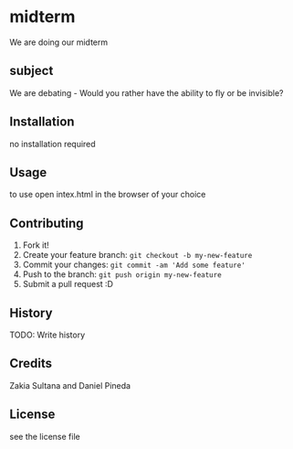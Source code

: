 # midterm 

We are doing our midterm

## subject
We are debating - Would you rather have the ability to fly or be invisible?

## Installation

no installation required

## Usage

to use open intex.html in the browser of your choice

## Contributing

1. Fork it!
2. Create your feature branch: `git checkout -b my-new-feature`
3. Commit your changes: `git commit -am 'Add some feature'`
4. Push to the branch: `git push origin my-new-feature`
5. Submit a pull request :D

## History

TODO: Write history

## Credits

Zakia Sultana and Daniel Pineda

## License

see the license file